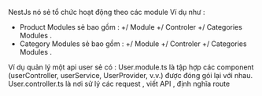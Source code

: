 NestJs nó sẻ tổ chức hoạt động theo các module 
Ví dụ như : 
- Product Modules sẻ bao gồm : 
+/ Module 
+/ Controler 
+/ Categories Modules . 
- Category Modules sẻ bao gồm : 
+/ Module 
+/ Controler 
+/ Categories Modules . 

Ví dụ quản lý một api user sẻ có :
User.module.ts là tập hợp các component (userController, userService,         UserProvider, v.v.) được đóng gói lại với nhau.
User.controller.ts là nơi sử lý các request , viết API , định nghĩa route 
 